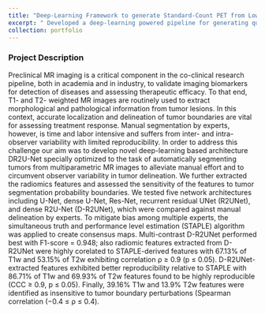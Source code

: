 ```yaml
---
title: "Deep-Learning Framework to generate Standard-Count PET from Low-Count PET"
excerpt: " Developed a deep-learning powered pipeline for generating quantitative Standard-Count preclinical PET (SC-PET) images from different realizations of Low-Count preclinical PET (LC-PET). For generating SC-PET images we developed a novel deep-learning architecture called Attention based Residual Dilated Network (ARD-Net) consisting of Enhancement Attention Modules (EAM) for efficient feature learning and feature consolidation. The performance of the architecture was evaluated utilizing a multiobjective evaluation framework which consists of fidelity based metrics, task based segmentation performance analysis followed by a task-based quantification analysis to test the robustness of our designed DL framework to extreme low-count PET quantitative and segmentation recovery. <br/><br/><img src='/images/dl-seg.JPG'>"
collection: portfolio
---
```

### Project Description
Preclinical MR imaging is a critical component in the co-clinical research pipeline, both in academia and in industry, to validate imaging biomarkers for detection of diseases and assessing therapeutic efficacy. To that end, T1- and T2- weighted MR images are routinely used to extract morphological and pathological information from tumor lesions. In this context, accurate localization and delineation of tumor boundaries are vital for assessing treatment response. Manual segmentation by experts, however, is time and labor intensive and suffers from inter- and intra-observer variability with limited reproducibility. In order to address this challenge our aim was to develop novel deep-learning based architecture DR2U-Net specially optimized to the task of automatically segmenting tumors from multiparametric MR images to alleviate manual effort and to circumvent observer variability in tumor delineation. We further extracted the radiomics features and assessed the sensitivity of the features to tumor segmentation probability boundaries. We tested five network architectures including U-Net, dense U-Net, Res-Net, recurrent residual UNet (R2UNet), and dense R2U-Net (D-R2UNet), which were compared against manual delineation by experts. To mitigate bias among multiple experts, the simultaneous truth and performance level estimation (STAPLE) algorithm was applied to create consensus maps. Multi-contrast D-R2UNet performed best with F1-score = 0.948; also radiomic features extracted from D-R2UNet were highly corelated to STAPLE-derived features with 67.13% of T1w and 53.15% of T2w exhibiting correlation ρ ≥ 0.9 (p ≤ 0.05). D-R2UNet-extracted features exhibited better reproducibility relative to STAPLE with 86.71% of T1w and 69.93% of T2w features found to be highly reproducible (CCC ≥ 0.9, p ≤ 0.05). Finally, 39.16% T1w and 13.9% T2w features were identified as insensitive to tumor boundary perturbations (Spearman correlation (−0.4 ≤ ρ ≤ 0.4).
